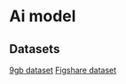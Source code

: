 # Ai model
## Datasets
[9gb dataset](https://www.kaggle.com/datasets/sovitrath/road-pothole-images-for-pothole-detection)
[Figshare dataset](https://figshare.com/articles/figure/Potholes_dataset_with_YOLO_annotations/21214400/2)

